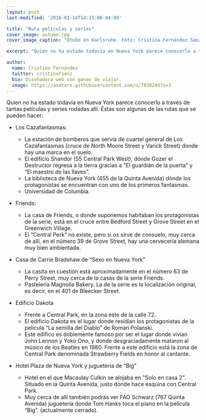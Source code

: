 ```yaml
---
layout: post
last-modified: '2016-01-14T14:15:00-04:00'

title: "Ruta películas y series"
cover_image: autumn.jpg
cover_image_caption: "Otoño en Karlsruhe. Foto: Cristina Fernández Sanz"

excerpt: "Quien no ha estado todavía en Nueva York parece conocerlo a través de tantas películas y series rodadas allí."

author:
  name: Cristina Fernández
  twitter: cristinafsanz
  bio: Diseñadora web con ganas de viajar.
  image: https://avatars.githubusercontent.com/u/7030244?v=3
---
```


Quien no ha estado todavía en Nueva York parece conocerlo a través de tantas películas y series rodadas allí. Éstas son algunas de las rutas que se pueden hacer:

- Los Cazafantasmas: 
	- La estación de bomberos que servía de cuartel general de Los Cazafantasmas (cruce de North Moore Street y Varick Street) donde hay una marca en el suelo.
	- El edificio Shandor (55 Central Park West), dónde Gozer el Destructor regresa a la tierra gracias a “El guardián de la puerta” y “El maestro de las llaves”.
	- La biblioteca de Nueva York (455 de la Quinta Avenida) dónde los protagonistas se encuentran con uno de los primeros fantasmas.
	- Universidad de Columbia.

- Friends:
	- La casa de Friends, o donde suponemos habitaban los protagonistas de la serie, está en el cruce entre Bedford Street y Grove Street en el Greenwich Village.
	- El “Central Perk” no existe, pero si os sirve de consuelo, muy cerca de allí, en el número 39 de Grove Street, hay una cervecería alemana muy bien ambientada.

- Casa de Carrie Bradshaw de “Sexo en Nueva York”
	- La casita en cuestión está aproximadamente en el número 63 de Perry Street, muy cerca de la casas de la serie Friends.
	- Pastelería Magnolia Bakery. La de la serie es la localización original, es decir, en el 401 de Bleecker Street.

- Edificio Dakota
	- Frente a Central Park, en la zona este de la calle 72.
	- El edificio Dakota es el lugar donde residían los protagonistas de la película “La semilla del Diablo” de Roman Polanski.
	- Este edifico es doblemente famoso por ser el lugar donde vivían John Lennon y Yoko Ono, y donde desgraciadamente mataron al músico de los Beatles en 1980. Frente a este edificio está la zona de Central Park denominada Strawberry Fields en honor al cantante.

- Hotel Plaza de Nueva York y juguetería de “Big”
	- Hotel en el que Macaulay Culkin se alojaba en "Solo en casa 2". Situado en la Quinta Avenida, justo donde hace esquina con Central Park.
	- Muy cerca de allí también podrás ver FAO Schwarz (767 Quinta Avenida) juguetería donde Tom Hanks toca el piano en la película “Big”. (actualmente cerrado).




